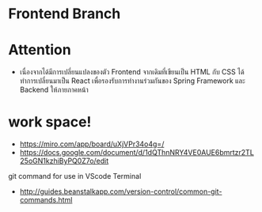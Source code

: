 # Frontend Branch
# Attention
 - เนื่องจากได้มีการเปลี่ยนแปลงของตัว Frontend จากเดิมที่เขียนเป็น HTML กับ CSS ได้ทำการเปลี่ยนมาเป็น React เพื่อรองรับการทำงานร่วมกันของ Spring Framework และ Backend ให้ภายภาคหน้า

# work space!
- https://miro.com/app/board/uXjVPr34o4g=/
- https://docs.google.com/document/d/1dQThnNRY4VE0AUE6bmrtzr2TL25oGN1kzhiByPQ0Z7o/edit

git command for use in VScode Terminal
 - http://guides.beanstalkapp.com/version-control/common-git-commands.html
 

